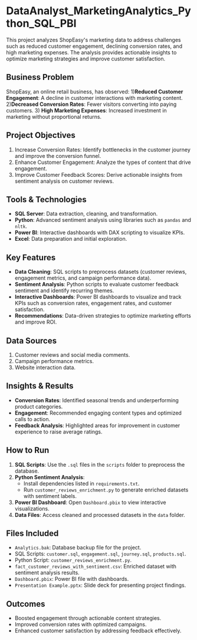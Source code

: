 # DataAnalyst_MarketingAnalytics_Python_SQL_PBI

This project analyzes ShopEasy's marketing data to address challenges such as reduced customer engagement, declining conversion rates, and high marketing expenses. The analysis provides actionable insights to optimize marketing strategies and improve customer satisfaction.

## Business Problem
ShopEasy, an online retail business, has observed:
1)**Reduced Customer Engagement**: A decline in customer interactions with marketing content.
2)**Decreased Conversion Rates**: Fewer visitors converting into paying customers.
3) **High Marketing Expenses**: Increased investment in marketing without proportional returns.

## Project Objectives
1) Increase Conversion Rates: Identify bottlenecks in the customer journey and improve the conversion funnel.
2) Enhance Customer Engagement: Analyze the types of content that drive engagement.
3) Improve Customer Feedback Scores: Derive actionable insights from sentiment analysis on customer reviews.

## Tools & Technologies
- **SQL Server**: Data extraction, cleaning, and transformation.
- **Python**: Advanced sentiment analysis using libraries such as `pandas` and `nltk`.
- **Power BI**: Interactive dashboards with DAX scripting to visualize KPIs.
- **Excel**: Data preparation and initial exploration.

## Key Features
- **Data Cleaning**: SQL scripts to preprocess datasets (customer reviews, engagement metrics, and campaign performance data).
- **Sentiment Analysis**: Python scripts to evaluate customer feedback sentiment and identify recurring themes.
- **Interactive Dashboards**: Power BI dashboards to visualize and track KPIs such as conversion rates, engagement rates, and customer satisfaction.
- **Recommendations**: Data-driven strategies to optimize marketing efforts and improve ROI.

## Data Sources
1. Customer reviews and social media comments.
2. Campaign performance metrics.
3. Website interaction data.

## Insights & Results
- **Conversion Rates**: Identified seasonal trends and underperforming product categories.
- **Engagement**: Recommended engaging content types and optimized calls to action.
- **Feedback Analysis**: Highlighted areas for improvement in customer experience to raise average ratings.

## How to Run
1. **SQL Scripts**: Use the `.sql` files in the `scripts` folder to preprocess the database.
2. **Python Sentiment Analysis**:
   - Install dependencies listed in `requirements.txt`.
   - Run `customer_reviews_enrichment.py` to generate enriched datasets with sentiment labels.
3. **Power BI Dashboard**: Open `Dashboard.pbix` to view interactive visualizations.
4. **Data Files**: Access cleaned and processed datasets in the `data` folder.

## Files Included
- `Analytics.bak`: Database backup file for the project.
- SQL Scripts: `customer.sql`, `engagement.sql`, `journey.sql`, `products.sql`.
- Python Script: `customer_reviews_enrichment.py`.
- `fact_customer_reviews_with_sentiment.csv`: Enriched dataset with sentiment analysis results.
- `Dashboard.pbix`: Power BI file with dashboards.
- `Presentation Example.pptx`: Slide deck for presenting project findings.

## Outcomes
- Boosted engagement through actionable content strategies.
- Improved conversion rates with optimized campaigns.
- Enhanced customer satisfaction by addressing feedback effectively.


